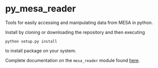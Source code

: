 py_mesa_reader
==============

Tools for easily accessing and manipulating data from MESA in python.

Install by cloning or downloading the repository and then executing

    python setup.py install
    
to  install package on your system.

Complete documentation on the `mesa_reader` module found
[here](https://wmwolf.github.io/py_mesa_reader).